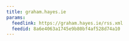 ```yaml
---
title: graham.hayes.ie
params:
  feedlink: https://graham.hayes.ie/rss.xml
  feedid: 8a6e4063a1745e9b80bf4af528d74a10
---
```

